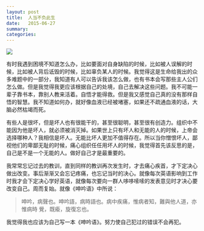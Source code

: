 ```yaml
---
layout: post
title:  人当不负此生
date:   2015-06-27
summary:
categories:
---
```


![](https://github.com/HarmonyHu/harmonyhu.github.io/raw/master/_posts/images/wind.jpg)   

有时我遇到困境不知道怎么办，比如要面对自身缺陷的时候，比如被人误解的时候，比如被人背后诋毁的时候，比如辜负某人的时候。我觉得这是生命给我出的众多难题中的一部分，我知道有人可以告诉我该怎么做，也有书本会写那些主人公们怎么做。但是我觉得我更应该根据自己的处境，自己去解决这些问题。我不可能一辈子靠书本，靠别人教来活着。自悟才能得救。但是我又感觉自己真的没有那样自悟的智慧。我不知道如何办，就好像血液已经被堵塞，如果还不疏通血液的话，大脑必然枯竭而死。  

有些人是很坏，但是坏人也有很能干的，甚至很聪明，甚至很有创造力。组织中不能因为他是坏人，就必须被消灭掉。如果世上只有坏人和无能的人的时候，上帝会选择哪种人？我相信是坏人。无能比坏人更加不值得存在。所以当你憎恨坏人，鄙视他们的卑鄙无耻的时候，痛心组织任任用坏人的时候，我觉得首先该反思的是，自己是不是一个无能的人。做好自己才是最重要的。  

我常常忘记过去的教训，直到同样的教训再次发生时，才去痛心疾首，才下定决心做出改变。事后渐渐又会忘记疼痛，也忘记当时的决心。就像每次英语影响到工作时我才会下定决心学好英语，就像每次要向一群人哆哆嗦嗦的发表意见时才决心要改变自己。周而复始。就像《呻吟语》中所说：
>呻吟，病聲也。呻吟語，病時語也。病中疾痛，惟病者知，難與他人道，亦惟病時
覺，既瘉，旋復忘也。

我觉得我也应该为自己写一本《呻吟语》。努力使自己犯过的错误不会再犯。